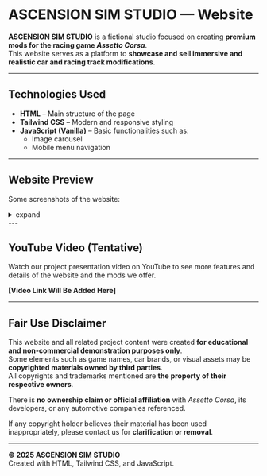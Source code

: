 # ASCENSION SIM STUDIO — Website

**ASCENSION SIM STUDIO** is a fictional studio focused on creating **premium mods for the racing game _Assetto Corsa_**.  
This website serves as a platform to **showcase and sell immersive and realistic car and racing track modifications**.

---

## Technologies Used

- **HTML** – Main structure of the page  
- **Tailwind CSS** – Modern and responsive styling  
- **JavaScript (Vanilla)** – Basic functionalities such as:
  - Image carousel  
  - Mobile menu navigation  

---

## Website Preview

Some screenshots of the website:
<details>
<summary>expand</summary>

![ss1](./assets/img/bgimage%20(1).jpg)
![ss2](./assets/img/bgimage%20(2).jpg)
</details>
---

## YouTube Video (Tentative)

Watch our project presentation video on YouTube to see more features and details of the website and the mods we offer.

**[Video Link Will Be Added Here]**

---

## Fair Use Disclaimer

This website and all related project content were created **for educational and non-commercial demonstration purposes only**.  
Some elements such as game names, car brands, or visual assets may be **copyrighted materials owned by third parties**.  
All copyrights and trademarks mentioned are **the property of their respective owners**.  

There is **no ownership claim or official affiliation** with _Assetto Corsa_, its developers, or any automotive companies referenced.  

If any copyright holder believes their material has been used inappropriately, please contact us for **clarification or removal**.

---

**© 2025 ASCENSION SIM STUDIO**  
Created with HTML, Tailwind CSS, and JavaScript.